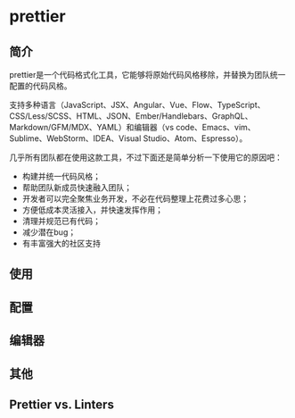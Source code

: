 # prettier

## 简介

prettier是一个代码格式化工具，它能够将原始代码风格移除，并替换为团队统一配置的代码风格。

支持多种语言（JavaScript、JSX、Angular、Vue、Flow、TypeScript、CSS/Less/SCSS、HTML、JSON、Ember/Handlebars、GraphQL、Markdown/GFM/MDX、YAML）和编辑器（vs code、Emacs、vim、Sublime、WebStorm、IDEA、Visual Studio、Atom、Espresso）。

几乎所有团队都在使用这款工具，不过下面还是简单分析一下使用它的原因吧：

- 构建并统一代码风格；
- 帮助团队新成员快速融入团队；
- 开发者可以完全聚焦业务开发，不必在代码整理上花费过多心思；
- 方便低成本灵活接入，并快速发挥作用；
- 清理并规范已有代码；
- 减少潜在bug；
- 有丰富强大的社区支持

## 使用

## 配置

## 编辑器

## 其他

## Prettier vs. Linters

